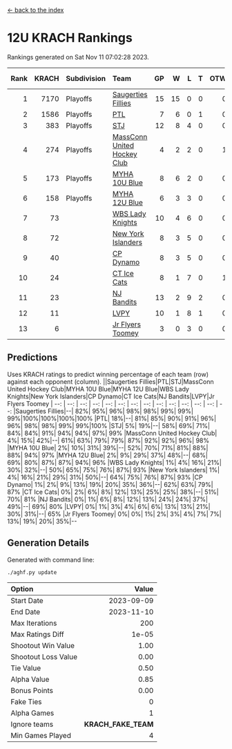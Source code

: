 [<- back to the index](readme.md)
# 12U KRACH Rankings
Rankings generated on Sat Nov 11 07:02:28 2023.

Rank|KRACH|Subdivision|Team|GP|W|L|T|OTW|OTL|SoS|Exp Wins|Win Diff
---:|---:|:---|:---|---:|---:|---:|---:|---:|---:|---:|---:|---:
1|7170|Playoffs|[Saugerties Fillies](https://gamesheetstats.com/seasons/3663/teams/140805/schedule)|15|15|0|0|0|0|76|15.8|-0.0
2|1586|Playoffs|[PTL](https://gamesheetstats.com/seasons/3663/teams/140791/schedule)|7|6|0|1|0|0|151|7.4|0.0
3|383|Playoffs|[STJ](https://gamesheetstats.com/seasons/3663/teams/140800/schedule)|12|8|4|0|0|0|862|8.9|0.0
4|274|Playoffs|[MassConn United Hockey Club](https://gamesheetstats.com/seasons/3663/teams/140797/schedule)|4|2|2|0|1|0|1558|2.9|0.0
5|173|Playoffs|[MYHA 10U Blue](https://gamesheetstats.com/seasons/3663/teams/140806/schedule)|8|6|2|0|0|0|104|6.9|0.0
6|158|Playoffs|[MYHA 12U Blue](https://gamesheetstats.com/seasons/3663/teams/140799/schedule)|6|3|3|0|0|1|513|3.9|0.0
7|73||[WBS Lady Knights](https://gamesheetstats.com/seasons/3663/teams/140808/schedule)|10|4|6|0|0|0|2056|4.9|0.0
8|72||[New York Islanders](https://gamesheetstats.com/seasons/3663/teams/140809/schedule)|8|3|5|0|0|0|1815|3.9|0.0
9|40||[CP Dynamo](https://gamesheetstats.com/seasons/3663/teams/140802/schedule)|8|3|5|0|0|1|887|3.9|0.0
10|24||[CT Ice Cats](https://gamesheetstats.com/seasons/3663/teams/140801/schedule)|8|1|7|0|1|0|1859|1.9|0.0
11|23||[NJ Bandits](https://gamesheetstats.com/seasons/3663/teams/140807/schedule)|13|2|9|2|0|0|2190|3.9|0.0
12|11||[LVPY](https://gamesheetstats.com/seasons/3663/teams/140804/schedule)|10|1|8|1|0|0|763|2.4|0.0
13|6||[Jr Flyers Toomey](https://gamesheetstats.com/seasons/3663/teams/140803/schedule)|3|0|3|0|0|0|91|0.9|0.0

## Predictions
Uses KRACH ratings to predict winning percentage of each team (row) against each opponent (column).
||Saugerties Fillies|PTL|STJ|MassConn United Hockey Club|MYHA 10U Blue|MYHA 12U Blue|WBS Lady Knights|New York Islanders|CP Dynamo|CT Ice Cats|NJ Bandits|LVPY|Jr Flyers Toomey
| --: | --: | --: | --: | --: | --: | --: | --: | --: | --: | --: | --: | --: | --: 
|Saugerties Fillies|--| 82%| 95%| 96%| 98%| 98%| 99%| 99%| 99%|100%|100%|100%|100%
|PTL| 18%|--| 81%| 85%| 90%| 91%| 96%| 96%| 98%| 98%| 99%| 99%|100%
|STJ|  5%| 19%|--| 58%| 69%| 71%| 84%| 84%| 91%| 94%| 94%| 97%| 99%
|MassConn United Hockey Club|  4%| 15%| 42%|--| 61%| 63%| 79%| 79%| 87%| 92%| 92%| 96%| 98%
|MYHA 10U Blue|  2%| 10%| 31%| 39%|--| 52%| 70%| 71%| 81%| 88%| 88%| 94%| 97%
|MYHA 12U Blue|  2%|  9%| 29%| 37%| 48%|--| 68%| 69%| 80%| 87%| 87%| 94%| 96%
|WBS Lady Knights|  1%|  4%| 16%| 21%| 30%| 32%|--| 50%| 65%| 75%| 76%| 87%| 93%
|New York Islanders|  1%|  4%| 16%| 21%| 29%| 31%| 50%|--| 64%| 75%| 76%| 87%| 93%
|CP Dynamo|  1%|  2%|  9%| 13%| 19%| 20%| 35%| 36%|--| 62%| 63%| 79%| 87%
|CT Ice Cats|  0%|  2%|  6%|  8%| 12%| 13%| 25%| 25%| 38%|--| 51%| 70%| 81%
|NJ Bandits|  0%|  1%|  6%|  8%| 12%| 13%| 24%| 24%| 37%| 49%|--| 69%| 80%
|LVPY|  0%|  1%|  3%|  4%|  6%|  6%| 13%| 13%| 21%| 30%| 31%|--| 65%
|Jr Flyers Toomey|  0%|  0%|  1%|  2%|  3%|  4%|  7%|  7%| 13%| 19%| 20%| 35%|--

## Generation Details

Generated with command line:
```
./aghf.py update
```

| Option | Value |
| :----- | ----: |
| Start Date | 2023-09-09 |
| End Date | 2023-11-10 |
| Max Iterations | 200 |
| Max Ratings Diff | 1e-05 |
| Shootout Win Value | 1.00 |
| Shootout Loss Value | 0.00 |
| Tie Value | 0.50 |
| Alpha Value | 0.85 |
| Bonus Points | 0.00 |
| Fake Ties | 0 |
| Alpha Games | 1 |
| Ignore teams | __KRACH_FAKE_TEAM__ |
| Min Games Played | 4 |

